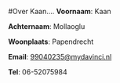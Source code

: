 #Over Kaan....
**Voornaam**: Kaan

**Achternaam**: Mollaoglu

**Woonplaats**: Papendrecht

**Email**: [99040235@mydavinci.nl](99040235@mydavinci.nl)

**Tel**: 06-52075984
